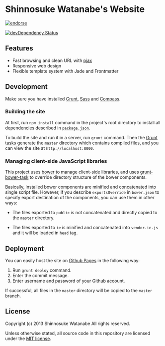 # Shinnosuke Watanabe's Website

[![endorse](https://api.coderwall.com/shinnn/endorsecount.png)](https://coderwall.com/shinnn)

[![devDependency Status](https://david-dm.org/shinnn/shinnn.github.io/dev-status.png)](https://david-dm.org/shinnn/shinnn.github.io#info=devDependencies)

## Features

* Fast browsing and clean URL with [pjax](https://github.com/defunkt/jquery-pjax/)
* Responsive web design
* Flexible template system with Jade and Frontmatter

## Development

Make sure you have installed [Grunt](http://gruntjs.com/), [Sass](http://sass-lang.com/) and [Compass](http://compass-style.org/).

### Building the site

At first, run `npm install` command in the project's root directory to install all dependencies described in [`package.json`](./package.json).

To build the site and run it in a server, run `grunt` command. Then the [Grunt tasks](./Gruntfile.coffee) generate the `master` directory which contains compiled files, and you can view the site at `http://localhost:8000`.

### Managing client-side JavaScript libraries

This project uses [bower](http://bower.io/) to manage client-side libraries, and uses [grunt-bower-task](https://github.com/yatskevich/grunt-bower-task) to override directory structure of the bower components.

Basically, installed bower components are minified and concatenated into single script file. However, if you describe `exportsOverride` in `bower.json` to specify export destination of the components, you can use them in other ways:

* The files exported to `public` is not concatenated and directly copied to the `master` directory.

* The files exported to `ie` is minified and concatenated into `vendor.ie.js` and it will be loaded in `head` tag.

## Deployment

You can easily host the site on [Github Pages](http://pages.github.com/) in the following way:

1. Run `grunt deploy` command.
2. Enter the commit message.
3. Enter username and password of your Github account.

If successful, all files in the `master` directory will be copied to the `master` branch.

## License

Copyright (c) 2013 Shinnosuke Watanabe All rights reserved.

Unless otherwise stated, all source code in this repository are licensed under the [MIT license](http://opensource.org/licenses/mit-license.php).
